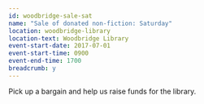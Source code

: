 ```yaml
---
id: woodbridge-sale-sat
name: "Sale of donated non-fiction: Saturday"
location: woodbridge-library
location-text: Woodbridge Library
event-start-date: 2017-07-01
event-start-time: 0900
event-end-time: 1700
breadcrumb: y
---
```


Pick up a bargain and help us raise funds for the library.
